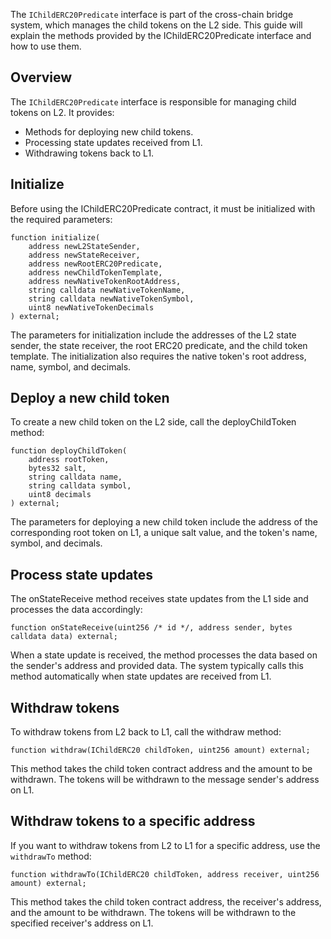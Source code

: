 The `IChildERC20Predicate` interface is part of the cross-chain bridge system, which manages the child tokens on the L2 side. This guide will explain the methods provided by the IChildERC20Predicate interface and how to use them.

## Overview

The `IChildERC20Predicate` interface is responsible for managing child tokens on L2. It provides:

- Methods for deploying new child tokens.
- Processing state updates received from L1.
- Withdrawing tokens back to L1.

## Initialize

Before using the IChildERC20Predicate contract, it must be initialized with the required parameters:

```solidity
function initialize(
    address newL2StateSender,
    address newStateReceiver,
    address newRootERC20Predicate,
    address newChildTokenTemplate,
    address newNativeTokenRootAddress,
    string calldata newNativeTokenName,
    string calldata newNativeTokenSymbol,
    uint8 newNativeTokenDecimals
) external;
```

The parameters for initialization include the addresses of the L2 state sender, the state receiver, the root ERC20 predicate, and the child token template. The initialization also requires the native token's root address, name, symbol, and decimals.

## Deploy a new child token

To create a new child token on the L2 side, call the deployChildToken method:

```solidity
function deployChildToken(
    address rootToken,
    bytes32 salt,
    string calldata name,
    string calldata symbol,
    uint8 decimals
) external;
```

The parameters for deploying a new child token include the address of the corresponding root token on L1, a unique salt value, and the token's name, symbol, and decimals.

## Process state updates

The onStateReceive method receives state updates from the L1 side and processes the data accordingly:

```solidity
function onStateReceive(uint256 /* id */, address sender, bytes calldata data) external;
```

When a state update is received, the method processes the data based on the sender's address and provided data. The system typically calls this method automatically when state updates are received from L1.

## Withdraw tokens

To withdraw tokens from L2 back to L1, call the withdraw method:

```solidity
function withdraw(IChildERC20 childToken, uint256 amount) external;
```

This method takes the child token contract address and the amount to be withdrawn. The tokens will be withdrawn to the message sender's address on L1.

## Withdraw tokens to a specific address

If you want to withdraw tokens from L2 to L1 for a specific address, use the `withdrawTo` method:

```solidity
function withdrawTo(IChildERC20 childToken, address receiver, uint256 amount) external;
```

This method takes the child token contract address, the receiver's address, and the amount to be withdrawn. The tokens will be withdrawn to the specified receiver's address on L1.
